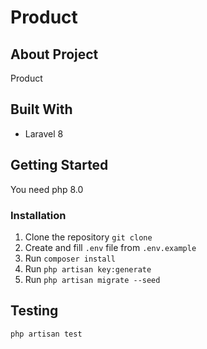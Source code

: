 # Product

## About Project

Product

## Built With

- Laravel 8

## Getting Started

You need php 8.0 

### Installation

1. Clone the repository `git clone`
2. Create and fill `.env` file from `.env.example`
3. Run `composer install`
4. Run `php artisan key:generate`
5. Run `php artisan migrate --seed`

## Testing

`php artisan test`
